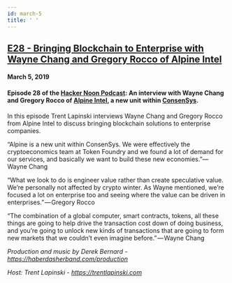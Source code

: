 ```yaml
---
id: march-5
title: ' '
---
```


<h2><a href="https://podcast.hackernoon.com/e/bringing-blockchain-to-enterprise-with-wayne-chang-and-gregory-rocco-of-alpine%c2%a0intel/">E28 - Bringing Blockchain to Enterprise with Wayne Chang and Gregory Rocco of Alpine Intel</a></h2>
<h4>March 5, 2019</h4>

<h4><strong>Episode 28 of the <a href="https://podcast.hackernoon.com/">Hacker Noon Podcast</a>: An interview with Wayne Chang and Gregory Rocco of <a href="https://www.alpineintel.com/">Alpine Intel</a>, a new unit within <a href="https://consensys.net/">ConsenSys</a>.</strong></h4>

<p>
In this episode Trent Lapinski interviews Wayne Chang and Gregory Rocco from Alpine Intel to discuss bringing blockchain solutions to enterprise companies.
</p>
“Alpine is a new unit within ConsenSys. We were effectively the cryptoeconomics team at Token Foundry and we found a lot of demand for our services, and basically we want to build these new economies.”—Wayne Chang
<p>
“What we look to do is engineer value rather than create speculative value. We’re personally not affected by crypto winter. As Wayne mentioned, we’re focused a lot on enterprise too and seeing where the value can be driven in enterprises.” — Gregory Rocco
</p>
“The combination of a global computer, smart contracts, tokens, all these things are going to help drive the transaction cost down of doing business, and you’re going to unlock new kinds of transactions that are going to form new markets that we couldn’t even imagine before.” — Wayne Chang
<p>
<em>Production and music by Derek Bernard - <a href="https://haberdasherband.com/production">https://haberdasherband.com/production</a></em>
</p>
<em>Host: Trent Lapinski - <a href="https://www.youtube.com/redirect?q=https%3A%2F%2Ftrentlapinski.com&event=video_description&v=qKq-hi-AoH8&redir_token=yl-d2oX1VrQZk4haKt1ozUL9Q8l8MTU1MjUwNjc2OUAxNTUyNDIwMzY5">https://trentlapinski.com</a></em>